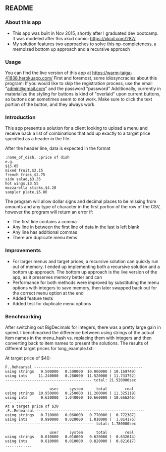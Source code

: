 ## README

### About this app
* This app was built in Nov 2015, shortly after I graduated dev bootcamp. It was modeled after this xkcd comic: https://xkcd.com/287/
* My solution features two approaches to solve this np-completeness, a memoized bottom up approach and a recursive approach

### Usage
You can find the live version of this app at https://warm-taiga-41838.herokuapp.com/
First and foremost, some idiosyncracies about this program:
If you would like to skip the registration process, use the email "admin@gmail.com" and the password "password"
Additionally, currently in materialize the styling for buttons is kind of "overlaid" upon current buttons, so buttons can sometimes seem to not work. Make sure to click the text portion of the button, and they always work.

### Introduction

This app presents a solution for a client looking to upload a menu and receive back a list of combinations that add up exactly to a target price specified as a header in the file.


After the header line, data is expected in the format

    :name_of_dish, :price of dish
    e.g.
    $15.05
    mixed fruit,$2.15
    french fries,$2.75
    side salad,$3.35
    hot wings,$3.55
    mozzarella sticks,$4.20
    sampler plate,$5.80

The program will allow dollar signs and decimal places to be missing from amounts and any type of character in the first portion of the row of the CSV, however the program will return an error if:
*	The first line contains a comma
*	Any line in between the first line of data in the last is left blank
*	Any line has additional commas
*	There are duplicate menu items

### Improvements
*	For larger menus and target prices, a recursive solution can quickly run out of memory. I ended up implementing both a recursive solution and a bottom up approach. The bottom up approach is the live version of the app, as it preserves memory better and can 
*	Performance for both methods were improved by substituting the menu options with integers to save memory, then later swapped back out for the correct menu option at the end
*	Added feature tests
*	Added test for duplicate menu options

### Benchmarking
After switching out BigDecimals for integers, there was a pretty large gain in speed. 
I benchmarked the difference between using strings of the actual item names in the menu_hash vs. replacing them with integers and then converting back to item names to present the solutions. The results of different target prices for long_example.txt:

At target price of $40:

	F..Rehearsal -------------------------------------------------
	using strings   9.500000   0.500000  10.000000 ( 10.169749)
	using ints     11.240000   0.280000  11.520000 ( 11.733752)
	--------------------------------------- total: 21.520000sec

                        user     system      total        real
    using strings  10.950000   0.250000  11.200000 ( 11.325119)
    using ints      9.620000   1.040000  10.660000 ( 10.666246)
    ............
    At a target price of $30
    .F..Rehearsal -------------------------------------------------
    using strings   0.710000   0.060000   0.770000 (  0.772387)
    using ints      0.990000   0.020000   1.010000 (  1.014176)
    ---------------------------------------- total: 1.780000sec

                        user     system      total        real
    using strings   0.610000   0.010000   0.620000 (  0.632614)
    using ints      0.810000   0.010000   0.820000 (  0.821617)
    ............
